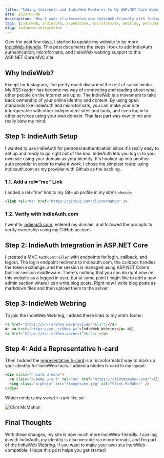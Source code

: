 ```yaml
---
title: "Adding IndieAuth and IndieWeb Features to My ASP.NET Core Website"
date: 2025-06-06
description: "How I made clintmcmahon.com IndieWeb-friendly with IndieAuth, microformats, and the IndieWeb Webring."
tags: [indieweb, indieauth, aspnetcore, microformats, webring, personal-site]
slug: indieweb-integration
---
```


Over the past few days, I started to update my website to be more <a href="https://indieweb.org/" target="_blank">IndieWeb-friendly</a>. This post documents the steps I took to add IndieAuth authentication, microformats, and IndieWeb webring support to this ASP.NET Core MVC site.

## Why IndieWeb?

Except for Instagram, I've pretty much discarded the rest of social media. My RSS reader has become my way of connecting and reading about what other people on the Internet are up to. The IndieWeb is a movement to take back ownership of your online identity and content. By using open standards like IndieAuth and microformats, you can make your site interoperable with other independent sites and tools, and even log in to other services using your own domain. That last part was new to me and really blew my mind. 

## Step 1: IndieAuth Setup

I wanted to use IndieAuth for personal authentication since it's really easy to set up and ready to go right out of the box. IndieAuth lets you log in to your own site using your domain as your identity. It's hooked up into another auth provider in order to make it work. I chose the simplest route: using indieauth.com as my provider with Github as the backing.

### 1.1. Add a rel="me" Link
I added a rel="me" link to my GitHub profile in my site's `<head>`:

```html
<link rel="me" href="https://github.com/clintmcmahon" />
```

### 1.2. Verify with IndieAuth.com
I went to [indieauth.com](https://indieauth.com), entered my domain, and followed the prompts to verify ownership using my GitHub account.

## Step 2: IndieAuth Integration in ASP.NET Core

I created a MVC `AuthController` with endpoints for login, callback, and logout. The login endpoint redirects to indieauth.com, the callback handles the token exchange, and the session is managed using ASP.NET Core's built-in session middleware. There's nothing that you can do right now on this website as a logged in user, but at some point I might like to add a new admin section where I can write blog posts. Right now I write blog posts as markdown files and then upload them to the server.

## Step 3: IndieWeb Webring

To join the IndieWeb Webring, I added these links to my site's footer:

```html
<a href="https://xn--sr8hvo.ws/previous">&larr;</a>
An <a href="https://xn--sr8hvo.ws">IndieWeb Webring</a> 🕸💍
<a href="https://xn--sr8hvo.ws/next">&rarr;</a>
```

## Step 4: Add a Representative h-card

Then I added the <a href="https://microformats.org/wiki/h-card">representative h-card</a> is a microformats2 way to mark up your identity for IndieWeb tools. I added a hidden h-card to my layout:

```html
<div class="h-card d-none">
  <a class="p-name u-url" rel="me" href="https://clintmcmahon.com/">Clint McMahon</a>
  <img class="u-photo" src="/images/me.jpg" alt="Clint McMahon" />
</div>
```


Which renders my sweet `h-card` like so:
<div class="mx-auto pb-4">
 <img class="w-50" src="/images/2025/clint_indieweb.png" alt="Clint McMahon" />
</div>

## Final Thoughts

With these changes, my site is now much more IndieWeb-friendly. I can log in with IndieAuth, my identity is discoverable via microformats, and I’m part of the IndieWeb Webring. If you want to make your own site IndieWeb-compatible, I hope this post helps you get started!

